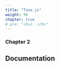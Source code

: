 ```yaml
---
title: "Tone.js"
weight: 99
chapter: true
# pre: "<b>2. </b>"
---
```


### Chapter 2

## Documentation

